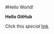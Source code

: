 #Hello World!

**Hello GitHub**

Click this *special* [link](https://www.youtube.com/watch?v=dQw4w9WgXcQ)
